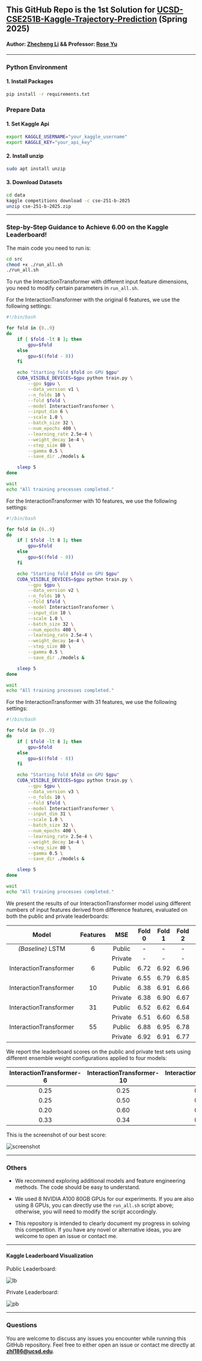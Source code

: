 ## This GitHub Repo is the 1st Solution for [UCSD-CSE251B-Kaggle-Trajectory-Prediction](https://www.kaggle.com/competitions/cse-251-b-2025) (Spring 2025)

#### Author: [Zhecheng Li](https://github.com/Lizhecheng02) && Professor: [Rose Yu](https://roseyu.com/)

------------------------------------------------------------------------------------------------------------------------

### Python Environment

#### 1. Install Packages

```bash
pip install -r requirements.txt
```

### Prepare Data

#### 1. Set Kaggle Api

```bash
export KAGGLE_USERNAME="your_kaggle_username"
export KAGGLE_KEY="your_api_key"
```

#### 2. Install unzip

```bash
sudo apt install unzip
```

#### 3. Download Datasets
```bash
cd data
kaggle competitions download -c cse-251-b-2025
unzip cse-251-b-2025.zip
```

------------------------------------------------------------------

### Step-by-Step Guidance to Achieve 6.00 on the Kaggle Leaderboard!

The main code you need to run is:

```bash
cd src
chmod +x ./run_all.sh
./run_all.sh
```

To run the InteractionTransformer with different input feature dimensions, you need to modify certain parameters in `run_all.sh`.

For the InteractionTransformer with the original 6 features, we use the following settings:

```bash
#!/bin/bash

for fold in {0..9}
do
    if [ $fold -lt 8 ]; then
        gpu=$fold
    else
        gpu=$((fold - 8))
    fi

    echo "Starting fold $fold on GPU $gpu"
    CUDA_VISIBLE_DEVICES=$gpu python train.py \
        --gpu $gpu \
        --data_version v1 \
        --n_folds 10 \
        --fold $fold \
        --model InteractionTransformer \
        --input_dim 6 \
        --scale 1.0 \
        --batch_size 32 \
        --num_epochs 400 \
        --learning_rate 2.5e-4 \
        --weight_decay 1e-4 \
        --step_size 80 \
        --gamma 0.5 \
        --save_dir ./models &

    sleep 5
done

wait
echo "All training processes completed."
```

For the InteractionTransformer with 10 features, we use the following settings:

```bash
#!/bin/bash

for fold in {0..9}
do
    if [ $fold -lt 8 ]; then
        gpu=$fold
    else
        gpu=$((fold - 8))
    fi

    echo "Starting fold $fold on GPU $gpu"
    CUDA_VISIBLE_DEVICES=$gpu python train.py \
        --gpu $gpu \
        --data_version v2 \
        --n_folds 10 \
        --fold $fold \
        --model InteractionTransformer \
        --input_dim 10 \
        --scale 1.0 \
        --batch_size 32 \
        --num_epochs 400 \
        --learning_rate 2.5e-4 \
        --weight_decay 1e-4 \
        --step_size 80 \
        --gamma 0.5 \
        --save_dir ./models &

    sleep 5
done

wait
echo "All training processes completed."
```

For the InteractionTransformer with 31 features, we use the following settings:

```bash
#!/bin/bash

for fold in {0..9}
do
    if [ $fold -lt 8 ]; then
        gpu=$fold
    else
        gpu=$((fold - 8))
    fi

    echo "Starting fold $fold on GPU $gpu"
    CUDA_VISIBLE_DEVICES=$gpu python train.py \
        --gpu $gpu \
        --data_version v3 \
        --n_folds 10 \
        --fold $fold \
        --model InteractionTransformer \
        --input_dim 31 \
        --scale 1.0 \
        --batch_size 32 \
        --num_epochs 400 \
        --learning_rate 2.5e-4 \
        --weight_decay 1e-4 \
        --step_size 80 \
        --gamma 0.5 \
        --save_dir ./models &

    sleep 5
done

wait
echo "All training processes completed."
```

We present the results of our InteractionTransformer model using different numbers of input features derived from difference features, evaluated on both the public and private leaderboards:

|         Model          | Features |   MSE   | Fold 0 | Fold 1 | Fold 2 | Fold 3 | Fold 4 | Fold 5 | Fold 6 | Fold 7 | Fold 8 | Fold 9 | Ensemble |
| :--------------------: | :------: | :-----: | :----: | :----: | :----: | :----: | :----: | :----: | :----: | :----: | :----: | :----: | :------: |
|   *(Baseline)* LSTM    |    6     | Public  |   -    |   -    |   -    |   -    |   -    |   -    |   -    |   -    |   -    |   -    |  11.18   |
|                        |          | Private |   -    |   -    |   -    |   -    |   -    |   -    |   -    |   -    |   -    |   -    |  11.24   |
| InteractionTransformer |    6     | Public  |  6.72  |  6.92  |  6.96  |  6.59  |  6.81  |  6.67  |  6.60  |  6.63  |  6.83  |  6.65  |   6.43   |
|                        |          | Private |  6.55  |  6.79  |  6.85  |  6.53  |  6.67  |  6.63  |  6.48  |  6.56  |  6.78  |  6.54  |   6.32   |
| InteractionTransformer |    10    | Public  |  6.38  |  6.91  |  6.66  |  6.47  |  6.53  |  6.46  |  6.53  |  6.50  |  6.54  |  6.77  |   6.24   |
|                        |          | Private |  6.38  |  6.90  |  6.67  |  6.45  |  6.43  |  6.45  |  6.49  |  6.44  |  6.52  |  6.69  |   6.20   |
| InteractionTransformer |    31    | Public  |  6.52  |  6.62  |  6.64  |  6.51  |  6.75  |  6.73  |  6.65  |  6.53  |  6.71  |  6.63  |   6.34   |
|                        |          | Private |  6.51  |  6.60  |  6.58  |  6.51  |  6.70  |  6.68  |  6.65  |  6.50  |  6.65  |  6.64  |   6.31   |
| InteractionTransformer |    55    | Public  |  6.88  |  6.95  |  6.78  |  6.68  |  6.78  |  7.22  |  6.82  |  6.62  |  6.81  |  6.70  |   6.48   |
|                        |          | Private |  6.92  |  6.91  |  6.77  |  6.68  |  6.72  |  7.12  |  6.80  |  6.56  |  6.73  |  6.69  |   6.45   |

We report the leaderboard scores on the public and private test sets using different ensemble weight configurations applied to four models:

| InteractionTransformer-6 | InteractionTransformer-10 | InteractionTransformer-31 | InteractionTransformer-55 | Public Score | Private Score |
| :----------------------: | :-----------------------: | :-----------------------: | :-----------------------: | :----------: | :-----------: |
|           0.25           |           0.25            |           0.25            |           0.25            |   6.09009    |    6.03812    |
|           0.25           |           0.50            |           0.25            |           0.00            |   6.07025    |    6.01740    |
|           0.20           |           0.60            |           0.20            |           0.00            |   6.08637    |    6.03653    |
|           0.33           |           0.34            |           0.33            |           0.00            |   6.06366    |    6.00647    |

This is the screenshot of our best score:

![screenshot](./src/readme/screenshot.png)

-----------------------------------------------------------------------------------------------------------------------------

### Others

- We recommend exploring additional models and feature engineering methods. The code should be easy to understand.
- We used 8 NVIDIA A100 80GB GPUs for our experiments. If you are also using 8 GPUs, you can directly use the `run_all.sh` script above; otherwise, you will need to modify the script accordingly.

- This repository is intended to clearly document my progress in solving this competition. If you have any novel or alternative ideas, you are welcome to open an issue or contact me.

-----------------------------------------------------------------------------------------------------------------------------------------

#### Kaggle Leaderboard Visualization

Public Leaderboard:

![lb](./src/readme/lb.png)

Private Leaderboard:

![pb](./src/readme/pb.png)

--------------------------------------------------------------------------------------------------------

### Questions

You are welcome to discuss any issues you encounter while running this GitHub repository. Feel free to either open an issue or contact me directly at **[zhl186@ucsd.edu](mailto:zhl186@ucsd.edu)**.
